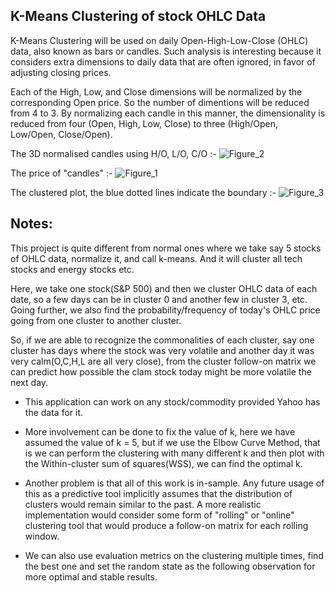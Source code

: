 
## K-Means Clustering of stock OHLC Data

K-Means Clustering will be used on daily Open-High-Low-Close (OHLC) data, also known as bars or candles. Such analysis is interesting because it considers extra dimensions to daily data that are often ignored, in favor of adjusting closing prices.

Each of the High, Low, and Close dimensions will be normalized by the corresponding Open price. So the number of dimentions will be reduced from 4 to 3. By normalizing each candle in this manner, the dimensionality is reduced from four (Open, High, Low, Close) to three (High/Open, Low/Open, Close/Open).





The 3D normalised candles using H/O, L/O, C/O :-
![Figure_2](https://github.com/prathishpratt/OHLC_kmeans/assets/64516584/f0e4c149-454d-485b-a7ca-74e6f00e11ce)


The price of "candles" :-
![Figure_1](https://github.com/prathishpratt/OHLC_kmeans/assets/64516584/6d4499bf-2856-48c6-b8b1-63226bffbe71)


The clustered plot, the blue dotted lines indicate the boundary :-
![Figure_3](https://github.com/prathishpratt/OHLC_kmeans/assets/64516584/88f80d0b-910b-415c-8222-d5f5f6604121)


## Notes:
This project is quite different from normal ones where we take say 5 stocks of OHLC data, normalize it, and call k-means. And it will cluster all tech stocks and energy stocks etc.

Here, we take one stock(S&P 500) and then we cluster OHLC data of each date, so a few days can be in cluster 0 and another few in cluster 3, etc. Going further, we also find the probability/frequency of today's OHLC price going from one cluster to another cluster.

So, if we are able to recognize the commonalities of each cluster, say one cluster has days where the stock was very volatile and another day it was very calm(O,C,H,L are all very close), from the cluster follow-on matrix we can predict how possible the clam stock today might be more volatile the next day.

- This application can work on any stock/commodity provided Yahoo has the data for it.

- More involvement can be done to fix the value of k, here we have assumed the value of k = 5, but if we use the Elbow Curve Method, that is we can perform the clustering with many different k and then plot with the Within-cluster sum of squares(WSS), we can find the optimal k.

- Another problem is that all of this work is in-sample. Any future usage of this as a predictive tool implicitly assumes that the distribution of clusters would remain similar to the past. A more realistic implementation would consider some form of "rolling" or "online" clustering tool that would produce a follow-on matrix for each rolling window.

- We can also use evaluation metrics on the clustering multiple times, find the best one and set the random state as the following observation for more optimal and stable results.
